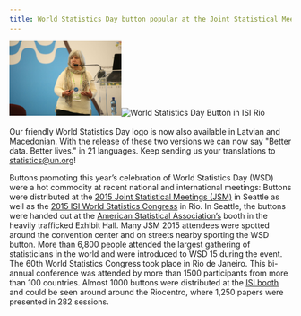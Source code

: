 ```yaml
---
title: World Statistics Day button popular at the Joint Statistical Meetings (JSM) in Seattle and the ISI World Statistics Congress (WSC) in Rio de Janeiro
---
```


<img src="/images/ISI-WSC_Button_1.jpg" alt="World Statistics Day Button in ISI Rio" style="width:200px"><img src="//images/ISI-WSC_Button_2.jpg" alt="World Statistics Day Button in ISI Rio" style="width:200px"><br><br>
Our friendly World Statistics Day logo is now also available in Latvian and Macedonian. With the release of these two versions we can now say "Better data. Better lives." in 21 languages. Keep sending us your translations to <statistics@un.org>!

Buttons promoting this year’s celebration of World Statistics Day (WSD) were a hot commodity at recent national and international meetings: Buttons were distributed at the <a href="(https://www.amstat.org/meetings/jsm/2015/" target="_blank">2015 Joint Statistical Meetings (JSM)</a> in Seattle as well as the <a href="http://www.isi2015.org/" target="_blank">2015 ISI World Statistics Congress</a> in Rio. In Seattle, the buttons were handed out at the <a href="http://www.amstat.org/" target="_blank">American Statistical Association’s</a> booth in the heavily trafficked Exhibit Hall. Many JSM 2015 attendees were spotted around the convention center and on streets nearby sporting the WSD button. More than 6,800 people attended the largest gathering of statisticians in the world and were introduced to WSD 15 during the event.
The 60th World Statistics Congress took place in Rio de Janeiro. This bi-annual conference was attended by more than 1500 participants from more than 100 countries. Almost 1000 buttons were distributed at the <a href="http://www.isi-web.org/" target="_blank">ISI booth</a> and could be seen around around the Riocentro, where 1,250 papers were presented in 282 sessions.
